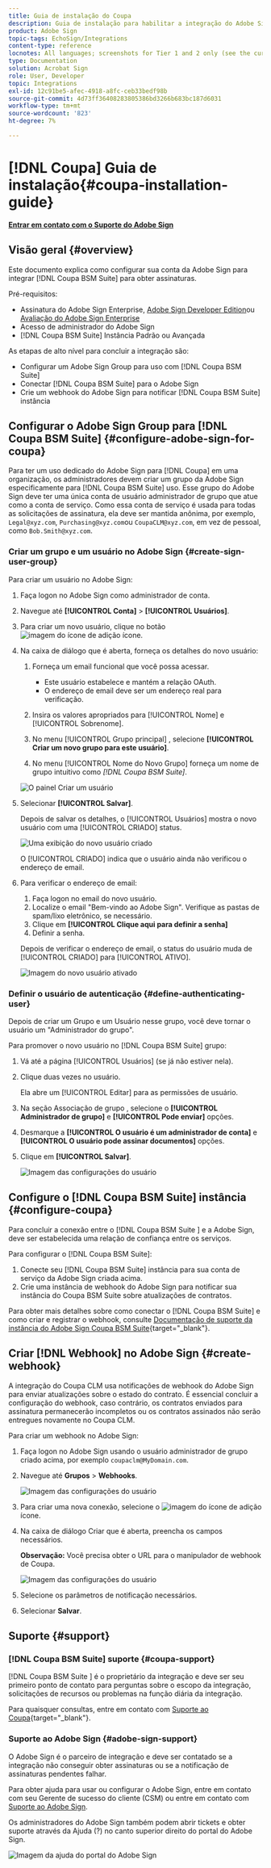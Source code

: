 ```yaml
---
title: Guia de instalação do Coupa
description: Guia de instalação para habilitar a integração do Adobe Sign com o Coupa BSM Suite
product: Adobe Sign
topic-tags: EchoSign/Integrations
content-type: reference
locnotes: All languages; screenshots for Tier 1 and 2 only (see the currently published localized page for guidance)
type: Documentation
solution: Acrobat Sign
role: User, Developer
topic: Integrations
exl-id: 12c91be5-afec-4918-a8fc-ceb33bedf98b
source-git-commit: 4d73ff36408283805386bd3266b683bc187d6031
workflow-type: tm+mt
source-wordcount: '823'
ht-degree: 7%

---
```


# [!DNL Coupa] Guia de instalação{#coupa-installation-guide}

[**Entrar em contato com o Suporte do Adobe Sign**](https://adobe.com/go/adobesign-support-center_br)

## Visão geral {#overview}

Este documento explica como configurar sua conta da Adobe Sign para integrar [!DNL Coupa BSM Suite] para obter assinaturas.

Pré-requisitos:

* Assinatura do Adobe Sign Enterprise, [Adobe Sign Developer Edition](https://www.adobe.com/sign/developer-form.html)ou [Avaliação do Adobe Sign Enterprise](https://www.adobe.com/sign/business.html)
* Acesso de administrador do Adobe Sign
* [!DNL Coupa BSM Suite] Instância Padrão ou Avançada

As etapas de alto nível para concluir a integração são:

* Configurar um Adobe Sign Group para uso com [!DNL Coupa BSM Suite]
* Conectar [!DNL Coupa BSM Suite] para o Adobe Sign
* Crie um webhook do Adobe Sign para notificar [!DNL Coupa BSM Suite] instância

## Configurar o Adobe Sign Group para [!DNL Coupa BSM Suite] {#configure-adobe-sign-for-coupa}

Para ter um uso dedicado do Adobe Sign para [!DNL Coupa] em uma organização, os administradores devem criar um grupo da Adobe Sign especificamente para [!DNL Coupa BSM Suite] uso. Esse grupo do Adobe Sign deve ter uma única conta de usuário administrador de grupo que atue como a conta de serviço. Como essa conta de serviço é usada para todas as solicitações de assinatura, ela deve ser mantida anônima, por exemplo, `Legal@xyz.com`, `Purchasing@xyz.com`ou `CoupaCLM@xyz.com`, em vez de pessoal, como `Bob.Smith@xyz.com`.

### Criar um grupo e um usuário no Adobe Sign {#create-sign-user-group}

Para criar um usuário no Adobe Sign:

1. Faça logon no Adobe Sign como administrador de conta.
1. Navegue até **[!UICONTROL Conta]** > **[!UICONTROL Usuários]**.
1. Para criar um novo usuário, clique no botão ![imagem do ícone de adição](images/icon_plus.png) ícone.
1. Na caixa de diálogo que é aberta, forneça os detalhes do novo usuário:

   1. Forneça um email funcional que você possa acessar.

      * Este usuário estabelece e mantém a relação OAuth.
      * O endereço de email deve ser um endereço real para verificação.
   1. Insira os valores apropriados para [!UICONTROL Nome] e [!UICONTROL Sobrenome].
   1. No menu [!UICONTROL Grupo principal] , selecione **[!UICONTROL Criar um novo grupo para este usuário]**.
   1. No menu [!UICONTROL Nome do Novo Grupo] forneça um nome de grupo intuitivo como *[!DNL Coupa BSM Suite]*.

   ![O painel Criar um usuário](images/create-user.png)

1. Selecionar **[!UICONTROL Salvar]**.

   Depois de salvar os detalhes, o [!UICONTROL Usuários] mostra o novo usuário com uma [!UICONTROL CRIADO] status.

   ![Uma exibição do novo usuário criado](images/post-user-creation.png)

   O [!UICONTROL CRIADO] indica que o usuário ainda não verificou o endereço de email.

1. Para verificar o endereço de email:
   1. Faça logon no email do novo usuário.
   2. Localize o email &quot;Bem-vindo ao Adobe Sign&quot;. Verifique as pastas de spam/lixo eletrônico, se necessário.
   3. Clique em **[!UICONTROL Clique aqui para definir a senha]**
   4. Definir a senha.

   Depois de verificar o endereço de email, o status do usuário muda de [!UICONTROL CRIADO] para [!UICONTROL ATIVO].

   ![Imagem do novo usuário ativado](images/active-user.png)

### Definir o usuário de autenticação {#define-authenticating-user}

Depois de criar um Grupo e um Usuário nesse grupo, você deve tornar o usuário um &quot;Administrador do grupo&quot;.

Para promover o novo usuário no [!DNL Coupa BSM Suite] grupo:

1. Vá até a página [!UICONTROL Usuários] (se já não estiver nela).
2. Clique duas vezes no usuário.

   Ela abre um [!UICONTROL Editar] para as permissões de usuário.

3. Na seção Associação de grupo , selecione o **[!UICONTROL Administrador de grupo]** e **[!UICONTROL Pode enviar]** opções.
4. Desmarque a **[!UICONTROL O usuário é um administrador de conta]** e **[!UICONTROL O usuário pode assinar documentos]** opções.
5. Clique em **[!UICONTROL Salvar]**.

   ![Imagem das configurações do usuário](images/user-settings.png)

## Configure o [!DNL Coupa BSM Suite] instância {#configure-coupa}

Para concluir a conexão entre o [!DNL Coupa BSM Suite ] e a Adobe Sign, deve ser estabelecida uma relação de confiança entre os serviços.

Para configurar o [!DNL Coupa BSM Suite]:

1. Conecte seu [!DNL Coupa BSM Suite] instância para sua conta de serviço da Adobe Sign criada acima.
1. Crie uma instância de webhook do Adobe Sign para notificar sua instância do Coupa BSM Suite sobre atualizações de contratos.

Para obter mais detalhes sobre como conectar o [!DNL Coupa BSM Suite] e como criar e registrar o webhook, consulte [Documentação de suporte da instância do Adobe Sign Coupa BSM Suite](https://success.coupa.com/Support/Docs/Power_Apps/CLM_Standard/Signing_and_Approvals/Enable_E-Signatures_Through_Adobe_Sign_and_DocuSign){target=&quot;_blank&quot;}.

## Criar [!DNL Webhook] no Adobe Sign {#create-webhook}

A integração do Coupa CLM usa notificações de webhook do Adobe Sign para enviar atualizações sobre o estado do contrato. É essencial concluir a configuração do webhook, caso contrário, os contratos enviados para assinatura permanecerão incompletos ou os contratos assinados não serão entregues novamente no Coupa CLM.

Para criar um webhook no Adobe Sign:

1. Faça logon no Adobe Sign usando o usuário administrador de grupo criado acima, por exemplo `coupaclm@MyDomain.com`.

1. Navegue até **Grupos** > **Webhooks**.

   ![Imagem das configurações do usuário](images/webhook-login.png)

1. Para criar uma nova conexão, selecione o ![imagem do ícone de adição](images/icon_plus.png) ícone.

1. Na caixa de diálogo Criar que é aberta, preencha os campos necessários.

   **Observação:** Você precisa obter o URL para o manipulador de webhook de Coupa.

   ![Imagem das configurações do usuário](images/webhook-create.png)

1. Selecione os parâmetros de notificação necessários.

1. Selecionar **Salvar**.

## Suporte {#support}

### [!DNL Coupa BSM Suite] suporte {#coupa-support}

[!DNL Coupa BSM Suite ] é o proprietário da integração e deve ser seu primeiro ponto de contato para perguntas sobre o escopo da integração, solicitações de recursos ou problemas na função diária da integração.

Para quaisquer consultas, entre em contato com [Suporte ao Coupa](https://success.coupa.com/Support/Welcome_to_Coupa_Support){target=&quot;_blank&quot;}.

### Suporte ao Adobe Sign {#adobe-sign-support}

O Adobe Sign é o parceiro de integração e deve ser contatado se a integração não conseguir obter assinaturas ou se a notificação de assinaturas pendentes falhar.

Para obter ajuda para usar ou configurar o Adobe Sign, entre em contato com seu Gerente de sucesso do cliente (CSM) ou entre em contato com [Suporte ao Adobe Sign](https://adobe.com/go/adobesign-support-center).

Os administradores do Adobe Sign também podem abrir tickets e obter suporte através da Ajuda (?) no canto superior direito do portal do Adobe Sign.

![Imagem da ajuda do portal do Adobe Sign](images/sign-portal-help.png)
